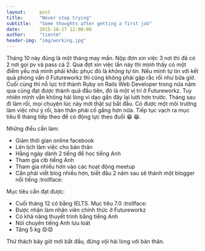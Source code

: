 ```yaml
---
layout:     post
title:      "Never stop trying"
subtitle:   "Some thoughts after getting a first job"
date:       2015-10-27 12:00:00
author:     "tientm"
header-img: "img/working.jpg"
---
```


Tháng 10 này đúng là một tháng may mắn. Nộp đơn xin việc 3 nơi thì đã có 2 nơi gọi pv và pass cả 2. Qua đợt xin việc lần này thì mình thấy có một điểm yếu mà mình phải khắc phục đó là *không tự tin*. Nếu mình tự tin với kết quả phỏng vấn ở Futureworkz thì cũng không phải gặp rắc rối như bữa giờ. Cuối cùng thì nỗ lực trở thành Ruby on Rails Web Developer trong nửa năm qua cũng đạt được thành quả đầu tiên, đó là một vị trí ở Futureworkz. Tuy nhiên mình vẫn không hài lòng vì dạo gần đây lại lười hơn trước. Tháng sau đi làm rồi, mọi chuyện lúc này mới thật sự bắt đầu. Có được một môi trường làm việc như ý rồi, bản thân phải cố gắng hơn nữa. Tiếp tục vạch ra mục tiêu 6 tháng tiếp theo để có động lực theo đuổi :grin: :grin:.

Những điều cần làm:

- Giảm thời gian online facebook
- Lên lịch làm việc cho bản thân
- Hằng ngày dành 2 tiếng để học tiếng Anh
- Tham gia clb tiếng Anh
- Tham gia nhiều hơn vào các hoạt động meetup
- Cần phải viết blog nhiều hơn, biết đâu 2 năm sau sẽ thành một blogger nổi tiếng :trollface:

Mục tiêu cần đạt được:

- Cuối tháng 12 có bằng IELTS. Mục tiêu 7.0 :trollface:
- Được nhận làm nhân viên chính thức ở Futureworkz
- Có khả năng thuyết trình bằng tiếng Anh
- Nói chuyên tiếng Anh lưu loát
- Tăng 5 kg :worried::worried:

Thử thách bây giờ mới bắt đầu, đừng vội hài lòng với bản thân.
